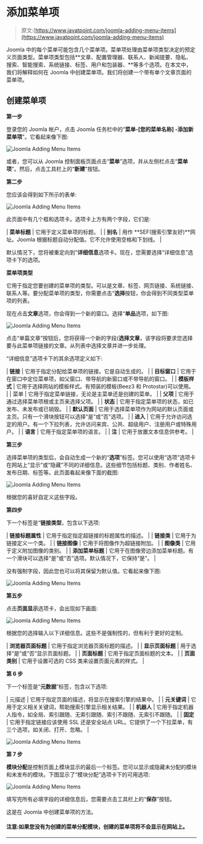 # 添加菜单项

> 原文:[https://www.javatpoint.com/joomla-adding-menu-items](https://www.javatpoint.com/joomla-adding-menu-items)

Joomla 中的每个菜单可能包含几个菜单项。菜单项处理由菜单项类型决定的预定义页面类型。菜单项类型包括**文章、配置管理器、联系人、新闻提要、隐私、搜索、智能搜索、系统链接、标签、用户和包装器、**等多个选项。在本文中，我们将解释如何在 Joomla 中创建菜单项。我们将创建一个带有单个文章页面的菜单项。

## 创建菜单项

**第一步**

登录您的 Joomla 帐户，点击 Joomla 任务栏中的“**菜单-[您的菜单名称] -添加新菜单项**”。它看起来像下图:

![Joomla Adding Menu Items](../Images/b094ba92a795b5e49d307af970d457e9.png)

或者，您可以从 Joomla 控制面板页面点击“**菜单**”选项，并从左侧栏点击“**菜单项**”。然后，点击工具栏上的“**新建**”按钮。

**第二步**

您应该会得到如下所示的表单:

![Joomla Adding Menu Items](../Images/f6ec95e5003eba90441e166ca1cd0805.png)

此页面中有几个框和选项卡。选项卡上方有两个字段，它们是:

| **菜单标题** | 它用于定义菜单项的标题。 |
| **别名** | 用作 **SEF(搜索引擎友好)**网址。Joomla 根据标题自动分配值。它不允许使用空格和下划线。 |

默认情况下，您将被重定向到“**详细信息**选项卡。现在，您需要选择“详细信息”选项卡下的选项。

**菜单项类型**

它用于指定您要创建的菜单项的类型。可以是文章、标签、网页链接、系统链接、联系人等。要分配菜单项的类型，你需要点击“**选择**按钮，你会得到不同类型菜单项的列表。

现在点击**文章**选项，你会得到一个新的窗口。选择“**单品**选项，如下图:

![Joomla Adding Menu Items](../Images/dab168100763ce17dadbbff4557c5db1.png)

点击“单篇文章”按钮后，您将获得一个新的字段(**选择文章**，该字段将要求您选择要与此菜单项链接的文章。从列表中选择文章并进一步处理。

“详细信息”选项卡下的其余选项定义如下:

| **链接** | 它用于指定分配给菜单项的链接。它是自动生成的。 |
| **目标窗口** | 它用于在窗口中定位菜单项，如父窗口、带导航的新窗口或不带导航的窗口。 |
| **模板样式** | 它用于选择网站的模板样式。有预装的模板(Beez3 和 Protostar)可以使用。 |
| 菜单 | 它用于指定菜单链接，无论是主菜单还是创建的菜单。 |
| **父项** | 它用于通过选择菜单项根或主页来选择父项。 |
| **状态** | 它用于指定菜单项的状态，如已发布、未发布或已销毁。 |
| **默认页面** | 它用于选择菜单项作为网站的默认页面或主页。只有一个滑块按钮可以选择“是”或“否”选项。 |
| **进入** | 它用于允许访问选定的用户。有一个下拉列表，允许访问来宾、公共、超级用户、注册用户或特殊用户。 |
| **语言** | 它用于指定菜单项的语言。 |
| **注** | 它用于放置文本信息供参考。 |

**第三步**

选择菜单项的类型后，会自动生成一个新的“**选项**”标签。您可以使用“选项”选项卡在网站上“显示”或“隐藏”不同的详细信息。这些细节包括标题、类别、作者姓名、发布日期、标签等。此页面看起来像下面的截图:

![Joomla Adding Menu Items](../Images/70a7f9d39f704f48d14a7e1ab3fac37c.png)

根据您的喜好自定义这些字段。

**第四步**

下一个标签是“**链接类型**，包含以下选项:

| **链接标题属性** | 它用于指定指定超链接的标题属性的描述。 |
| **链接类** | 它用于为链接定义一个类。 |
| **链接图像** | 它用于将图像作为超链接附加。 |
| **图像类** | 它用于定义附加图像的类别。 |
| **添加菜单标题** | 它用于在图像旁边添加菜单标题。有一个滑块可以选择“是”或“否”选项。默认情况下，它保持“是”。 |

没有强制字段，因此您也可以将其保留为默认值。它看起来像下图:

![Joomla Adding Menu Items](../Images/d82206b3eb67f2ec010143bdeaf2c66d.png)

**第五步**

点击**页面显示**选项卡，会出现如下画面:

![Joomla Adding Menu Items](../Images/f39ca371874fe09b7abf971b87f1ca63.png)

根据您的选择输入以下详细信息。这些不是强制性的，但有利于更好的定制。

| **浏览器页面标题** | 它用于指定浏览器页面标题的描述。 |
| **显示页面标题** | 用于选择“是”或“否”显示页面标题。 |
| **页面标题** | 它用于指定页面标题的文本。 |
| **页面类别** | 它用于设置可选的 CSS 类来设置页面元素的样式。 |

**第 6 步**

下一个标签是“**元数据**”标签，包含以下选项:

| 元描述 | 它用于指定页面的描述，将显示在搜索引擎的结果中。 |
| **元关键词** | 它用于定义相关关键词，帮助搜索引擎显示相关结果。 |
| **机器人** | 它用于指定机器人指令，如全局、索引跟随、无索引跟随、索引不跟随、无索引不跟随。 |
| **固定** | 它用于指定链接应该使用 SSL 还是安全站点 URL。它提供了一个下拉菜单，有三个选项，如关闭、打开、忽略。 |

![Joomla Adding Menu Items](../Images/0c03dbbe1a10bc512715315109d86955.png)

**第 7 步**

**模块分配**是控制页面上模块显示的最后一个标签。您可以显示或隐藏未分配的模块和未发布的模块。下图显示了“模块分配”选项卡下的可用选项:

![Joomla Adding Menu Items](../Images/d4b7c8c78a8a027cf2eaf14274322eac.png)

填写完所有必填字段的详细信息后，您需要点击工具栏上的“**保存**”按钮。

这是在 Joomla 中创建菜单项的方法。

#### 注意:如果您没有为创建的菜单分配模块，创建的菜单项将不会显示在网站上。

* * *